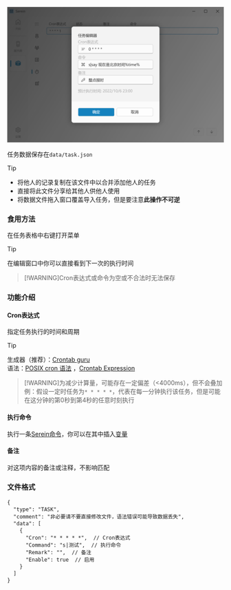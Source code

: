 
![定时任务](../imgs/task.png)

任务数据保存在`data/task.json`

> [!TIP]
>
>- 将他人的记录复制在该文件中以合并添加他人的任务
>- 直接将此文件分享给其他人供他人使用
>- 将数据文件拖入窗口覆盖导入任务，但是要注意**此操作不可逆**

### 食用方法

在任务表格中右键打开菜单

> [!TIP]
>在编辑窗口中你可以直接看到下一次的执行时间

>[!WARNING]Cron表达式或命令为空或不合法时无法保存

### 功能介绍

#### Cron表达式

指定任务执行的时间和周期

> [!TIP]
>生成器（推荐）：[Crontab guru](https://crontab.guru/)  
>语法：[POSIX cron 语法](https://pubs.opengroup.org/onlinepubs/9699919799/utilities/crontab.html#tag_20_25_07) ，[Crontab Expression](https://github.com/atifaziz/NCrontab/wiki/Crontab-Expression)

>[!WARNING]为减少计算量，可能存在一定偏差（<4000ms），但不会叠加  
>例：假设一定时任务为`* * * * *`，代表在每一分钟执行该任务，但是可能在这分钟的第0秒到第4秒的任意时刻执行

#### 执行命令

执行一条[Serein命令](Command.md)，你可以在其中插入[变量](Variables.md)

#### 备注

对这项内容的备注或注释，不影响匹配

### 文件格式

```jsonc
{
  "type": "TASK",
  "comment": "非必要请不要直接修改文件，语法错误可能导致数据丢失",
  "data": [
    {
      "Cron": "* * * * *",  // Cron表达式
      "Command": "s|测试",  // 执行命令
      "Remark": "",  // 备注
      "Enable": true  // 启用
    }
  ]
}
```

